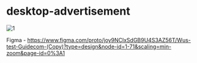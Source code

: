 # desktop-advertisement

![1](https://github.com/YaroslavaSabitova/desktop-advertisement/assets/114692293/1873ddc0-4664-4eec-9269-eb2a64a976fa)

Figma - https://www.figma.com/proto/joy9NClxSdGB9U4S3AZ56T/Wus-test-Guidecom-(Copy)?type=design&node-id=1-71&scaling=min-zoom&page-id=0%3A1

